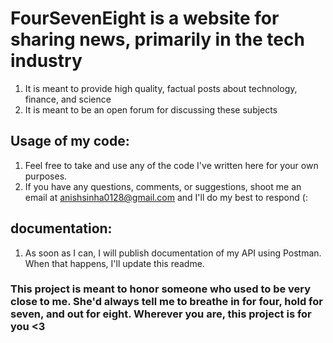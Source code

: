 # FourSevenEight is a website for sharing news, primarily in the tech industry

1. It is meant to provide high quality, factual posts about technology, finance, and science
2. It is meant to be an open forum for discussing these subjects

## Usage of my code:

1. Feel free to take and use any of the code I've written here for your own purposes.
2. If you have any questions, comments, or suggestions, shoot me an email at anishsinha0128@gmail.com and I'll do my best to respond (:

## documentation:

1. As soon as I can, I will publish documentation of my API using Postman. When that happens, I'll update this readme.

### This project is meant to honor someone who used to be very close to me. She'd always tell me to breathe in for four, hold for seven, and out for eight. Wherever you are, this project is for you <3

